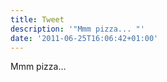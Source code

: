 ```yaml
---
title: Tweet
description: '"Mmm pizza... "'
date: '2011-06-25T16:06:42+01:00'
---
```

Mmm pizza... 
